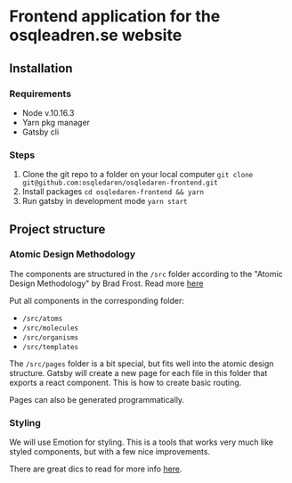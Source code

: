 # Frontend application for the osqleadren.se website

## Installation

### Requirements

- Node v.10.16.3
- Yarn pkg manager
- Gatsby cli

### Steps

1. Clone the git repo to a folder on your local computer `git clone git@github.com:osqledaren/osqledaren-frontend.git`
2. Install packages `cd osqledaren-frontend && yarn`
3. Run gatsby in development mode `yarn start`

## Project structure

### Atomic Design Methodology

The components are structured in the `/src` folder according to the "Atomic Design Methodology" by Brad Frost. Read more [here](http://atomicdesign.bradfrost.com/chapter-2/)

Put all components in the corresponding folder:

- `/src/atoms`
- `/src/molecules`
- `/src/organisms`
- `/src/templates`

The `/src/pages` folder is a bit special, but fits well into the atomic design structure. Gatsby will create a new page for each file in this folder that exports a react component. This is how to create basic routing.

Pages can also be generated programmatically.

### Styling

We will use Emotion for styling. This is a tools that works very much like styled components, but with a few nice improvements.

There are great dics to read for more info [here](https://emotion.sh/docs/introduction).
